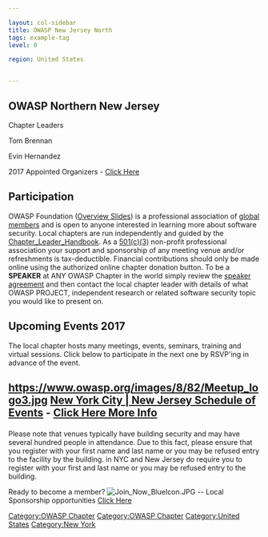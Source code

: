 ```yaml
---

layout: col-sidebar
title: OWASP New Jersey North
tags: example-tag
level: 0

region: United States


---
```

## OWASP Northern New Jersey

Chapter Leaders

Tom Brennan

Evin Hernandez

2017 Appointed Organizers - [Click
Here](https://www.meetup.com/owaspnycnj/members/?op=leaders)

## Participation

OWASP Foundation ([Overview
Slides](https://docs.google.com/a/owasp.org/presentation/d/10wi1EWFCPZwCpkB6qZaBNN8mR2XfQs8sLxcj9SCsP6c/edit?usp=sharing))
is a professional association of [global members](Membership )
and is open to anyone interested in learning more about software
security. Local chapters are run independently and guided by the
[Chapter_Leader_Handbook](Chapter_Leader_Handbook ). As a
[501(c)(3)](About_OWASP ) non-profit professional association
your support and sponsorship of any meeting venue and/or refreshments is
tax-deductible. Financial contributions should only be made online using
the authorized online chapter donation button. To be a <b>SPEAKER</b> at
ANY OWASP Chapter in the world simply review the [speaker
agreement](Speaker_Agreement ) and then contact the local
chapter leader with details of what OWASP PROJECT, independent research
or related software security topic you would like to present on.

## Upcoming Events 2017

The local chapter hosts many meetings, events, seminars, training and
virtual sessions. Click below to participate in the next one by RSVP'ing
in advance of the event.

<h2>

[<https://www.owasp.org/images/8/82/Meetup_logo3.jpg>](https://www.meetup.com/owaspnycnj/)
[New York City | New Jersey Schedule of
Events](https://www.meetup.com/owaspnyc/) - [Click Here More
Info](https://www.meetup.com/nymjcsc/)

</h2>

Please note that venues typically have building security and may have
several hundred people in attendance. Due to this fact, please ensure
that you register with your first name and last name or you may be
refused entry to the facility by the building. in NYC and New Jersey do
require you to register with your first and last name or you may be
refused entry to the building.

Ready to become a member?
![Join_Now_BlueIcon.JPG](Join_Now_BlueIcon.JPG
"Join_Now_BlueIcon.JPG") -- Local Sponsorship opportunities [Click
Here](/www-pdf-archive/NYC_Chapter_Sponsorship.pdf)

[Category:OWASP Chapter](Category:OWASP_Chapter )
[Category:OWASP Chapter](Category:OWASP_Chapter )
[Category:United States](Category:United_States )
[Category:New York](Category:New_York )

